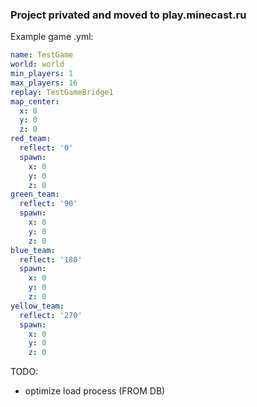 ### Project privated and moved to play.minecast.ru

Example game .yml:
```yml
name: TestGame
world: world
min_players: 1
max_players: 16
replay: TestGameBridge1
map_center:
  x: 0
  y: 0
  z: 0
red_team:
  reflect: '0'
  spawn:
    x: 0
    y: 0
    z: 0
green_team:
  reflect: '90'
  spawn:
    x: 0
    y: 0
    z: 0
blue_team:
  reflect: '180'
  spawn:
    x: 0
    y: 0
    z: 0
yellow_team:
  reflect: '270'
  spawn:
    x: 0
    y: 0
    z: 0
```

TODO:
- optimize load process (FROM DB)
